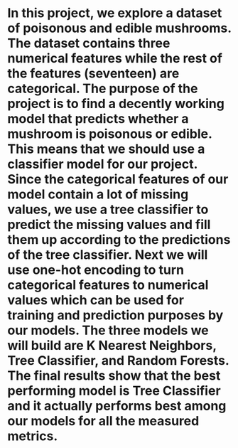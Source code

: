 # In this project, we explore a dataset of poisonous and edible mushrooms. The dataset contains three numerical features while the rest of the features (seventeen) are categorical. The purpose of the project is to find a decently working model that predicts whether a mushroom is poisonous or edible. This means that we should use a classifier model for our project. Since the categorical features of our model contain a lot of missing values, we use a tree classifier to predict the missing values and fill them up according to the predictions of the tree classifier. Next we will use one-hot encoding to turn categorical features to numerical values which can be used for training and prediction purposes by our models. The three models we will build are K Nearest Neighbors, Tree Classifier, and Random Forests. The final results show that the best performing model is Tree Classifier and it actually performs best among our models for all the measured metrics.

